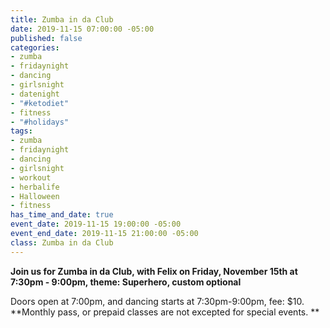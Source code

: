 ```yaml
---
title: Zumba in da Club
date: 2019-11-15 07:00:00 -05:00
published: false
categories:
- zumba
- fridaynight
- dancing
- girlsnight
- datenight
- "#ketodiet"
- fitness
- "#holidays"
tags:
- zumba
- fridaynight
- dancing
- girlsnight
- workout
- herbalife
- Halloween
- fitness
has_time_and_date: true
event_date: 2019-11-15 19:00:00 -05:00
event_end_date: 2019-11-15 21:00:00 -05:00
class: Zumba in da Club
---
```


**Join us for Zumba in da Club, with Felix on 
Friday, November 15th at 7:30pm - 9:00pm, theme: Superhero, custom optional**


Doors open at 7:00pm, and dancing starts at 7:30pm-9:00pm, 
fee: $10.
**Monthly pass, or prepaid classes are not excepted for special events. **